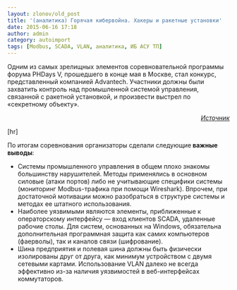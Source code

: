 ```yaml
---
layout: zlonov/old_post
title: '(аналитика) Горячая кибервойна. Хакеры и ракетные установки'
date: 2015-06-16 17:18
author: admin
category: autoimport
tags: [Modbus, SCADA, VLAN, аналитика, ИБ АСУ ТП]
---
```

Одним из самых зрелищных элементов соревновательной программы форума PHDays V, прошедшего в конце мая в Москве, стал конкурс, представленный компанией Advantech. Участники должны были захватить контроль над промышленной системой управления, связанной с ракетной установкой, и произвести выстрел по «секретному объекту».

<p style="text-align: right;"><em><a href="http://habrahabr.ru/company/pt/blog/260435/" target="_blank">Источник</a></em>

[hr]

По итогам соревнования организаторы сделали следующие<strong> важные выводы</strong>:

<ul>
    <li>Системы промышленного управления в общем плохо знакомы большинству нарушителей. Методы применялись в основном силовые (атаки портов) либо не учитывающие специфики системы (мониторинг Modbus-трафика при помощи Wireshark). Впрочем, при достаточной мотивации можно разобраться в структуре системы и методах ее штатного использования.</li>
    <li>Наиболее уязвимыми являются элементы, приближенные к операторскому интерфейсу — вход клиентов SCADA, удаленные рабочие столы. Для систем, основанных на Windows, обязательна дополнительная программная защита как самих компьютеров (фаерволы), так и каналов связи (шифрование).</li>
    <li>Шина предприятия и полевая шина должны быть физически изолированы друг от друга, как минимум устройством с двумя сетевыми картами. Использование VLAN далеко не всегда эффективно из-за наличия уязвимостей в веб-интерфейсах коммутаторов.</li>
</ul>
